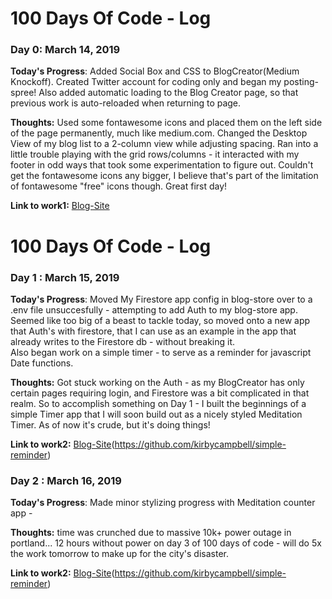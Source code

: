 # 100 Days Of Code - Log

### Day 0: March 14, 2019

**Today's Progress**: Added Social Box and CSS to BlogCreator(Medium Knockoff). Created Twitter account for coding only and began my posting-spree! Also added automatic loading to the Blog Creator page, so that previous work is auto-reloaded when returning to page.

**Thoughts:** Used some fontawesome icons and placed them on the left side of the page permanently, much like medium.com. Changed the Desktop View of my blog list to a 2-column view while adjusting spacing. Ran into a little trouble playing with the grid rows/columns - it interacted with my footer in odd ways that took some experimentation to figure out. Couldn't get the fontawesome icons any bigger, I believe that's part of the limitation of fontawesome "free" icons though. Great first day!

**Link to work1:** [Blog-Site](https://github.com/kirbycampbell/blog-site)

# 100 Days Of Code - Log

### Day 1 : March 15, 2019

**Today's Progress**: Moved My Firestore app config in blog-store over to a .env file unsuccesfully - attempting to add Auth to my blog-store app. Seemed like too big of a beast to tackle today, so moved onto a new app that Auth's with firestore, that I can use as an example in the app that already writes to the Firestore db - without breaking it.  
Also began work on a simple timer - to serve as a reminder for javascript Date functions.

**Thoughts:** Got stuck working on the Auth - as my BlogCreator has only certain pages requiring login, and Firestore was a bit complicated in that realm. So to accomplish something on Day 1 - I built the beginnings of a simple Timer app that I will soon build out as a nicely styled Meditation Timer. As of now it's crude, but it's doing things!

**Link to work2:** [Blog-Site](https://github.com/kirbycampbell/blog-site)(https://github.com/kirbycampbell/simple-reminder)

### Day 2 : March 16, 2019

**Today's Progress**: Made minor stylizing progress with Meditation counter app -

**Thoughts:** time was crunched due to massive 10k+ power outage in portland... 12 hours without power on day 3 of 100 days of code - will do 5x the work tomorrow to make up for the city's disaster.

**Link to work2:** [Blog-Site](https://github.com/kirbycampbell/blog-site)(https://github.com/kirbycampbell/simple-reminder)

